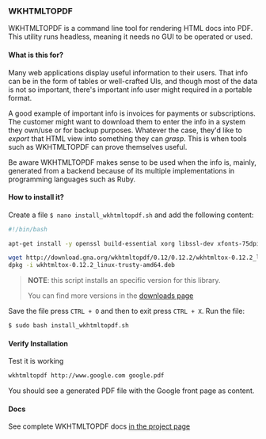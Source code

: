 ### WKHTMLTOPDF

WKHTMLTOPDF is a command line tool for rendering HTML docs into PDF. This utility runs headless, meaning it needs no GUI to be operated or used.

#### What is this for?

Many web applications display useful information to their users. That info can be in the form of tables or well-crafted UIs, and though most of the data is not so important, there's important info user might required in a portable format.

A good example of important info is invoices for payments or subscriptions. The customer might want to download them to enter the info in a system they own/use or for backup purposes. Whatever the case, they'd like to _export_ that HTML view into something they can _grasp_. This is when tools such as WKHTMLTOPDF can prove themselves useful.

Be aware WKHTMLTOPDF makes sense to be used when the info is, mainly, generated from a backend because of its multiple implementations in programming languages such as Ruby.

#### How to install it?

Create a file `$ nano install_wkhtmltopdf.sh` and add the following content:

```bash
#!/bin/bash

apt-get install -y openssl build-essential xorg libssl-dev xfonts-75dpi

wget http://download.gna.org/wkhtmltopdf/0.12/0.12.2/wkhtmltox-0.12.2_linux-trusty-amd64.deb
dpkg -i wkhtmltox-0.12.2_linux-trusty-amd64.deb
```

> **NOTE**: this script installs an specific version for this library.
>
> You can find more versions in the [downloads page](http://wkhtmltopdf.org/downloads.html)

Save the file press `CTRL + O` and then to exit press `CTRL + X`. Run the file:

```bash
$ sudo bash install_wkhtmltopdf.sh
```

#### Verify Installation

Test it is working

```bash
wkhtmltopdf http://www.google.com google.pdf
```

You should see a generated PDF file with the Google front page as content.

#### Docs

See complete WKHTMLTOPDF docs [in the project page](http://wkhtmltopdf.org/docs.html)

